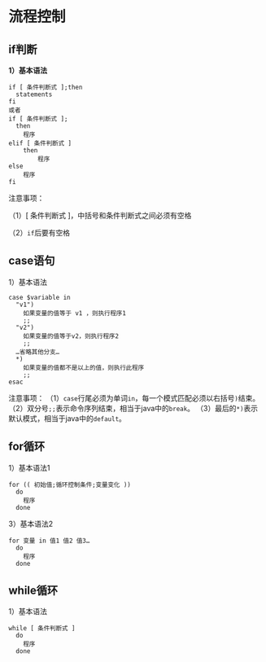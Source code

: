 # 流程控制

## if判断

**1）基本语法**

```shell
if [ 条件判断式 ];then 
  statements
fi 
或者 
if [ 条件判断式 ];
  then 
    程序 
elif [ 条件判断式 ]
	then
		程序
else
	程序
fi
```

注意事项：

（1）[ 条件判断式 ]，中括号和条件判断式之间必须有空格

（2）`if`后要有空格



## case语句

1）基本语法

```shell
case $variable in 
  "v1") 
    如果变量的值等于 v1 ，则执行程序1 
    ;; 
  "v2")
    如果变量的值等于v2，则执行程序2 
    ;; 
  …省略其他分支… 
  *)
    如果变量的值都不是以上的值，则执行此程序 
    ;; 
esac
```

注意事项：
（1）`case`行尾必须为单词`in`，每一个模式匹配必须以右括号`)`结束。
（2）双分号`;;`表示命令序列结束，相当于java中的`break`。
（3）最后的`*)`表示默认模式，相当于java中的`default`。



## for循环

1）基本语法1

```shell
for (( 初始值;循环控制条件;变量变化 )) 
  do 
    程序 
  done
```

3）基本语法2

```shell
for 变量 in 值1 值2 值3… 
  do 
    程序 
  done
```


## while循环

1）基本语法

```shell
while [ 条件判断式 ] 
  do 
    程序
  done
```

